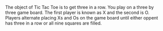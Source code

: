The object of Tic Tac Toe is to get three in a row. 
You play on a three by three game board.
 The first player is known as X and the second is O. 
 Players alternate placing Xs and Os on the game board until 
 either oppent has three in a row or all nine squares are filled.